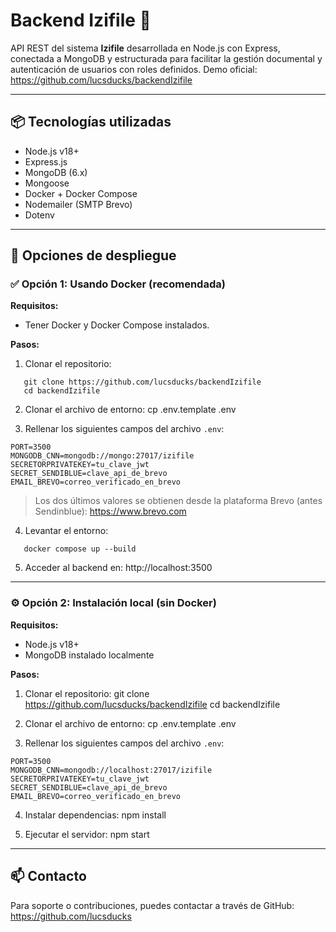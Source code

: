 # Backend Izifile 📁

API REST del sistema **Izifile** desarrollada en Node.js con Express, conectada a MongoDB y estructurada para facilitar la gestión documental y autenticación de usuarios con roles definidos.
Demo oficial: https://github.com/lucsducks/backendIzifile


---

## 📦 Tecnologías utilizadas

- Node.js v18+
- Express.js
- MongoDB (6.x)
- Mongoose
- Docker + Docker Compose
- Nodemailer (SMTP Brevo)
- Dotenv

---

## 🚀 Opciones de despliegue

### ✅ Opción 1: Usando Docker (recomendada)

**Requisitos:**

- Tener Docker y Docker Compose instalados.

**Pasos:**

1. Clonar el repositorio:

```
   git clone https://github.com/lucsducks/backendIzifile
   cd backendIzifile
```

2. Clonar el archivo de entorno:
   cp .env.template .env

3. Rellenar los siguientes campos del archivo `.env`:

```
PORT=3500
MONGODB_CNN=mongodb://mongo:27017/izifile
SECRETORPRIVATEKEY=tu_clave_jwt
SECRET_SENDIBLUE=clave_api_de_brevo
EMAIL_BREVO=correo_verificado_en_brevo
```

> Los dos últimos valores se obtienen desde la plataforma Brevo (antes Sendinblue): https://www.brevo.com

4. Levantar el entorno:

```
   docker compose up --build
```

5. Acceder al backend en:
   http://localhost:3500

---

### ⚙️ Opción 2: Instalación local (sin Docker)

**Requisitos:**

- Node.js v18+
- MongoDB instalado localmente

**Pasos:**

1. Clonar el repositorio:
   git clone https://github.com/lucsducks/backendIzifile
   cd backendIzifile

2. Clonar el archivo de entorno:
   cp .env.template .env

3. Rellenar los siguientes campos del archivo `.env`:

```
PORT=3500
MONGODB_CNN=mongodb://localhost:27017/izifile
SECRETORPRIVATEKEY=tu_clave_jwt
SECRET_SENDIBLUE=clave_api_de_brevo
EMAIL_BREVO=correo_verificado_en_brevo
```

4. Instalar dependencias:
   npm install

5. Ejecutar el servidor:
   npm start

---

## 📫 Contacto

Para soporte o contribuciones, puedes contactar a través de GitHub: https://github.com/lucsducks
